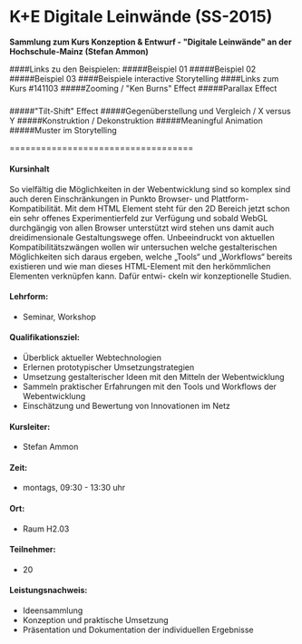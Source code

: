 K+E Digitale Leinwände (SS-2015)
===================================
__Sammlung zum Kurs Konzeption & Entwurf - "Digitale Leinwände" an der Hochschule-Mainz (Stefan Ammon)__

####Links zu den Beispielen:
#####Beispiel 01
#####Beispiel 02 
#####Beispiel 03
####Beispiele interactive Storytelling
####Links zum Kurs #141103
#####Zooming / "Ken Burns" Effect
#####Parallax Effect
#####
#####"Tilt-Shift" Effect
#####Gegenüberstellung und Vergleich / X versus Y
#####Konstruktion / Dekonstruktion
#####Meaningful Animation
#####Muster im Storytelling


===================================
#### Kursinhalt
So vielfältig die Möglichkeiten in der Webentwicklung sind so komplex sind auch deren Einschränkungen in Punkto Browser- und Plattform-Kompatibilität. Mit dem <Canvas> HTML Element steht für den 2D Bereich jetzt schon ein sehr offenes Experimentierfeld zur Verfügung und sobald WebGL durchgängig von allen Browser unterstützt wird stehen uns damit auch dreidimensionale Gestaltungswege offen. Unbeeindruckt von aktuellen Kompatibilitätszwängen wollen wir untersuchen welche gestalterischen Möglichkeiten sich daraus ergeben, welche „Tools“ und „Workflows“ bereits existieren und wie man dieses HTML-Element mit den herkömmlichen Elementen verknüpfen kann. Dafür entwi- ckeln wir konzeptionelle Studien.


#### Lehrform:
- Seminar, Workshop

#### Qualifikationsziel:
- Überblick aktueller Webtechnologien
- Erlernen prototypischer Umsetzungstrategien 
- Umsetzung gestalterischer Ideen mit den Mitteln der Webentwicklung
- Sammeln praktischer Erfahrungen mit den Tools und Workflows der Webentwicklung
- Einschätzung und Bewertung von Innovationen im Netz

#### Kursleiter:
- Stefan Ammon

#### Zeit:
- montags, 09:30 - 13:30 uhr

#### Ort:
- Raum H2.03

#### Teilnehmer:
- 20

#### Leistungsnachweis:
- Ideensammlung
- Konzeption und praktische Umsetzung
- Präsentation und Dokumentation der individuellen Ergebnisse



